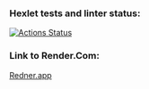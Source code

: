 ### Hexlet tests and linter status:
[![Actions Status](https://github.com/subthored/php-project-9/actions/workflows/hexlet-check.yml/badge.svg)](https://github.com/subthored/php-project-9/actions)

### Link to Render.Com:
[Redner.app](https://php-project-9-q5n0.onrender.com)
